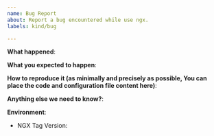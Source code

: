 ```yaml
---
name: Bug Report
about: Report a bug encountered while use ngx.
labels: kind/bug

---
```


<!-- Please only use this template for report the bug you find. -->

**What happened**:

**What you expected to happen**:

**How to reproduce it (as minimally and precisely as possible, You can place the code and configuration file content here)**:

**Anything else we need to know?**:

**Environment**:
- NGX Tag Version: 
